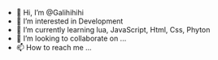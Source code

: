 - 👋 Hi, I’m @Galihihihi
- 👀 I’m interested in Development
- 🌱 I’m currently learning lua, JavaScript, Html, Css, Phyton
- 💞️ I’m looking to collaborate on ...
- 📫 How to reach me ...

<!---
Galihihihi/Galihihihi is a ✨ special ✨ repository because its `README.md` (this file) appears on your GitHub profile.
You can click the Preview link to take a look at your changes.
--->
